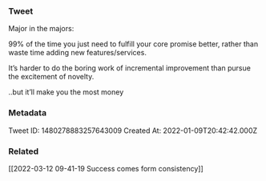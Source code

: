 ### Tweet
Major in the majors:

99% of the time you just need to fulfill your core promise better, rather than waste time adding new features/services. 

It’s harder to do the boring work of incremental improvement than pursue the excitement of novelty.

..but it’ll make you the most money

### Metadata
Tweet ID: 1480278883257643009
Created At: 2022-01-09T20:42:42.000Z

### Related
[[2022-03-12 09-41-19 Success comes form consistency]]
